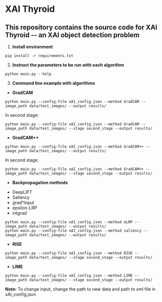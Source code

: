 # XAI Thyroid #

## This repository contains the source code for XAI Thyroid -- an XAI object detection problem ##

1. **Install environment**

```
pip install -r requirements.txt
```

2. **Instruct the parameters to be run with each algorithm**

```
python main.py --help
```

3. **Command line example with algorithms**

- **GradCAM**

``` 
python main.py --config-file xAI_config.json --method GradCAM --image_path data/test_images/ --output results/
```

In second stage:

```
python main.py --config-file xAI_config.json --method GradCAM --image_path data/test_images/ --stage second_stage --output results/
```

- **GradCAM++**

```
python main.py --config-file xAI_config.json --method GradCAM++ --image_path data/test_images/ --output results/
```

In second stage:

```
python main.py --config-file xAI_config.json --method GradCAM++ --image_path data/test_images/ --stage second_stage --output results/

```

- **Backpropagation methods**

+ DeepLIFT
+ Saliency
+ grad*input
+ epsilon-LRP
+ intgrad

```
python main.py --config-file xAI_config.json --method eLRP --image_path data/test_images/ --output results/
python main.py --config-file xAI_config.json --method saliency --image_path data/test_images/ --output results/
```

- **RISE**

```
python main.py --config-file xAI_config.json --method RISE --image_path data/test_images/ --stage second_stage --output results/
```

- **LIME**

```
python main.py --config-file xAI_config.json --method LIME --image_path data/test_images/ --stage second_stage --output results/ 
```

**Note:** To change input, change the path to new data and path to xml file in xAI_config.json

